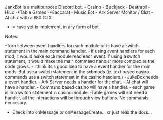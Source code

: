 JankBot is a multipurpose Discord bot.
    - Casino
        - Blackjack
        - Deathroll
        - HiLo
    -*Table Games
        -*Baccarat
    - Music Bot
    - Ark Server Monitor / Chat
    - AI chat with a 980 GTX

* = have yet to implement, in any form of bot


Notes:

-Torn between event handlers for each module or to have a switch statement in the main command handler.
    - If using event handlers for each mod, it would make each module read each event. If using a switch statement, it would make the main command handler more complex as the code grows. 
    - I think its a good idea to have a event handler for the main mods. But use a switch statement in the submods (ie. text based casino commands use a switch statement in the casino handlers.)
    - JukeBox needs a event handler.
    - Ark Server needs a handler for the chat.
    - AI chat will have a handler.
    - Command based casino will have a handler.
        - each game is in a switch statement in casino module.
    -Table games will not need a handler, all the interactions will be through view buttons. No commands neccesary. 

- Check into onMessage or onMesaageCreate... or just read the docs...